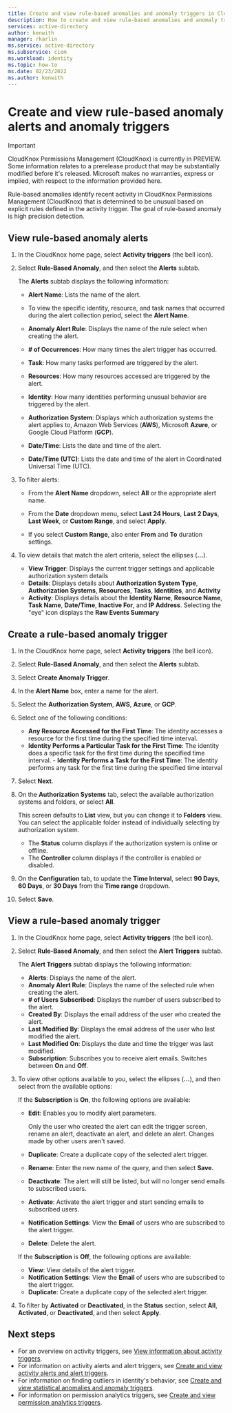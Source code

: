 ```yaml
---
title: Create and view rule-based anomalies and anomaly triggers in CloudKnox Permissions Management 
description: How to create and view rule-based anomalies and anomaly triggers in CloudKnox Permissions Management.
services: active-directory
author: kenwith
manager: rkarlin
ms.service: active-directory
ms.subservice: ciem
ms.workload: identity
ms.topic: how-to
ms.date: 02/23/2022
ms.author: kenwith
---
```


# Create and view rule-based anomaly alerts and anomaly triggers 

> [!IMPORTANT]
> CloudKnox Permissions Management (CloudKnox) is currently in PREVIEW.
> Some information relates to a prerelease product that may be substantially modified before it's released. Microsoft makes no warranties, express or implied, with respect to the information provided here.

Rule-based anomalies identify recent activity in CloudKnox Permissions Management (CloudKnox) that is determined to be unusual based on explicit rules defined in the activity trigger. The goal of rule-based anomaly is high precision detection.

## View rule-based anomaly alerts

1. In the CloudKnox home page, select **Activity triggers** (the bell icon).
1. Select **Rule-Based Anomaly**, and then select the **Alerts** subtab.

    The **Alerts** subtab displays the following information:

      - **Alert Name**: Lists the name of the alert.
    
      - To view the specific identity, resource, and task names that occurred during the alert collection period, select the **Alert Name**.

      - **Anomaly Alert Rule**: Displays the name of the rule select when creating the alert.
      - **# of Occurrences**: How many times the alert trigger has occurred.
      - **Task**: How many tasks performed are triggered by the alert.
      - **Resources**: How many resources accessed are triggered by the alert.
      - **Identity**: How many identities performing unusual behavior are triggered by the alert.
      - **Authorization System**: Displays which authorization systems the alert applies to, Amazon Web Services (**AWS**), Microsoft **Azure**, or Google Cloud Platform (**GCP**). 
      - **Date/Time**: Lists the date and time of the alert.
      - **Date/Time (UTC)**: Lists the date and time of the alert in Coordinated Universal Time (UTC).
      

1. To filter alerts:

    - From the **Alert Name** dropdown, select **All** or the appropriate alert name.  
    - From the **Date** dropdown menu, select **Last 24 Hours**, **Last 2 Days**, **Last Week**, or **Custom Range**, and select **Apply**.

     - If you select **Custom Range**, also enter **From** and **To** duration settings.
1. To view details that match the alert criteria, select the ellipses (**...**). 

     - **View Trigger**: Displays the current trigger settings and applicable authorization system details
     - **Details**: Displays details about **Authorization System Type**, **Authorization Systems**, **Resources**, **Tasks**, **Identities**, and **Activity**
     - **Activity**: Displays details about the **Identity Name**, **Resource Name**, **Task Name**, **Date/Time**, **Inactive For**, and **IP Address**. Selecting the "eye" icon displays the **Raw Events Summary**

## Create a rule-based anomaly trigger

1. In the CloudKnox home page, select **Activity triggers** (the bell icon).
1. Select **Rule-Based Anomaly**, and then select the **Alerts** subtab.
1. Select **Create Anomaly Trigger**.

1. In the **Alert Name** box, enter a name for the alert.
1. Select the **Authorization System**, **AWS**, **Azure**, or **GCP**.
1. Select one of the following conditions:
      - **Any Resource Accessed for the First Time**: The identity accesses a resource for the first time during the specified time interval.
      - **Identity Performs a Particular Task for the First Time**: The identity does a specific task for the first time during the specified time interval.
       - **Identity Performs a Task for the First Time**: The identity performs any task for the first time during the specified time interval
1. Select **Next**.
1. On the **Authorization Systems** tab, select the available authorization systems and folders, or select **All**. 

    This screen defaults to **List** view, but you can change it to **Folders** view. You can select the applicable folder instead of individually selecting by authorization system. 

      - The **Status** column displays if the authorization system is online or offline. 
      - The **Controller** column displays if the controller is enabled or disabled.

1. On the **Configuration** tab, to update the **Time Interval**, select **90 Days**, **60 Days**, or **30 Days** from the **Time range** dropdown.
1. Select **Save**.

## View a rule-based anomaly trigger

1. In the CloudKnox home page, select **Activity triggers** (the bell icon).
1. Select **Rule-Based Anomaly**, and then select the **Alert Triggers** subtab.
 
    The **Alert Triggers** subtab displays the following information:

      - **Alerts**: Displays the name of the alert.
      - **Anomaly Alert Rule**: Displays the name of the selected rule when creating the alert.
      - **# of Users Subscribed**: Displays the number of users subscribed to the alert.
      - **Created By**: Displays the email address of the user who created the alert.
      - **Last Modified By**: Displays the email address of the user who last modified the alert.
      - **Last Modified On**: Displays the date and time the trigger was last modified.
      - **Subscription**: Subscribes you to receive alert emails. Switches between **On** and **Off**. 

1. To view other options available to you, select the ellipses (**...**), and then select from the available options:

    If the **Subscription** is **On**, the following options are available:

    - **Edit**: Enables you to modify alert parameters. 

       Only the user who created the alert can edit the trigger screen, rename an alert, deactivate an alert, and delete an alert. Changes made by other users aren't saved.

    - **Duplicate**: Create a duplicate copy of the selected alert trigger.
    - **Rename**: Enter the new name of the query, and then select **Save.**
    - **Deactivate**: The alert will still be listed, but will no longer send emails to subscribed users.
    - **Activate**: Activate the alert trigger and start sending emails to subscribed users.
    - **Notification Settings**: View the **Email** of users who are subscribed to the alert trigger. 
    - **Delete**: Delete the alert.

    If the **Subscription** is **Off**, the following options are available:
    - **View**: View  details of the alert trigger.
    - **Notification Settings**: View the **Email** of users who are subscribed to the alert trigger.
    - **Duplicate**: Create a duplicate copy of the selected alert trigger.

1. To filter by **Activated** or **Deactivated**, in the **Status** section, select **All**, **Activated**, or **Deactivated**, and then select **Apply**.



## Next steps

- For an overview on activity triggers, see [View information about activity triggers](cloudknox-ui-triggers.md).
- For information on activity alerts and alert triggers, see [Create and view activity alerts and alert triggers](cloudknox-howto-create-alert-trigger.md). 
- For information on finding outliers in identity's behavior, see [Create and view statistical anomalies and anomaly triggers](cloudknox-product-statistical-anomalies.md).
- For information on permission analytics triggers, see [Create and view permission analytics triggers](cloudknox-product-permission-analytics.md).
